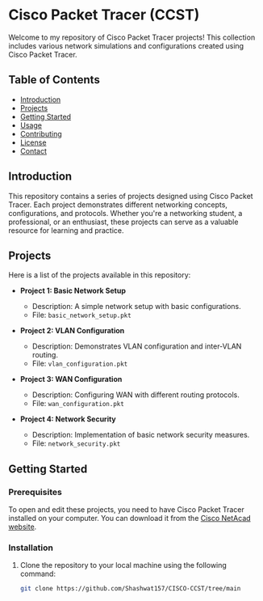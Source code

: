 # Cisco Packet Tracer (CCST)

Welcome to my repository of Cisco Packet Tracer projects! This collection includes various network simulations and configurations created using Cisco Packet Tracer.

## Table of Contents

- [Introduction](#introduction)
- [Projects](#projects)
- [Getting Started](#getting-started)
- [Usage](#usage)
- [Contributing](#contributing)
- [License](#license)
- [Contact](#contact)

## Introduction

This repository contains a series of projects designed using Cisco Packet Tracer. Each project demonstrates different networking concepts, configurations, and protocols. Whether you're a networking student, a professional, or an enthusiast, these projects can serve as a valuable resource for learning and practice.

## Projects

Here is a list of the projects available in this repository:

- **Project 1: Basic Network Setup**
  - Description: A simple network setup with basic configurations.
  - File: `basic_network_setup.pkt`

- **Project 2: VLAN Configuration**
  - Description: Demonstrates VLAN configuration and inter-VLAN routing.
  - File: `vlan_configuration.pkt`

- **Project 3: WAN Configuration**
  - Description: Configuring WAN with different routing protocols.
  - File: `wan_configuration.pkt`

- **Project 4: Network Security**
  - Description: Implementation of basic network security measures.
  - File: `network_security.pkt`

## Getting Started

### Prerequisites

To open and edit these projects, you need to have Cisco Packet Tracer installed on your computer. You can download it from the [Cisco NetAcad website](https://www.netacad.com/).

### Installation

1. Clone the repository to your local machine using the following command:
   ```sh
   git clone https://github.com/Shashwat157/CISCO-CCST/tree/main
